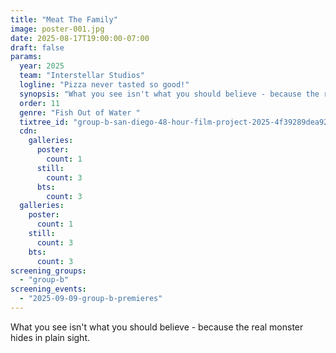 ```yaml
---
title: "Meat The Family"
image: poster-001.jpg
date: 2025-08-17T19:00:00-07:00
draft: false
params:
  year: 2025
  team: "Interstellar Studios"
  logline: "Pizza never tasted so good!"
  synopsis: "What you see isn't what you should believe - because the real monster hides in plain sight."
  order: 11
  genre: "Fish Out of Water "
  tixtree_id: "group-b-san-diego-48-hour-film-project-2025-4f39289dea92"
  cdn:
    galleries:
      poster:
        count: 1
      still:
        count: 3
      bts:
        count: 3
  galleries:
    poster:
      count: 1
    still:
      count: 3
    bts:
      count: 3
screening_groups:
  - "group-b"
screening_events:
  - "2025-09-09-group-b-premieres"
---
```

What you see isn't what you should believe - because the real monster hides in plain sight.
